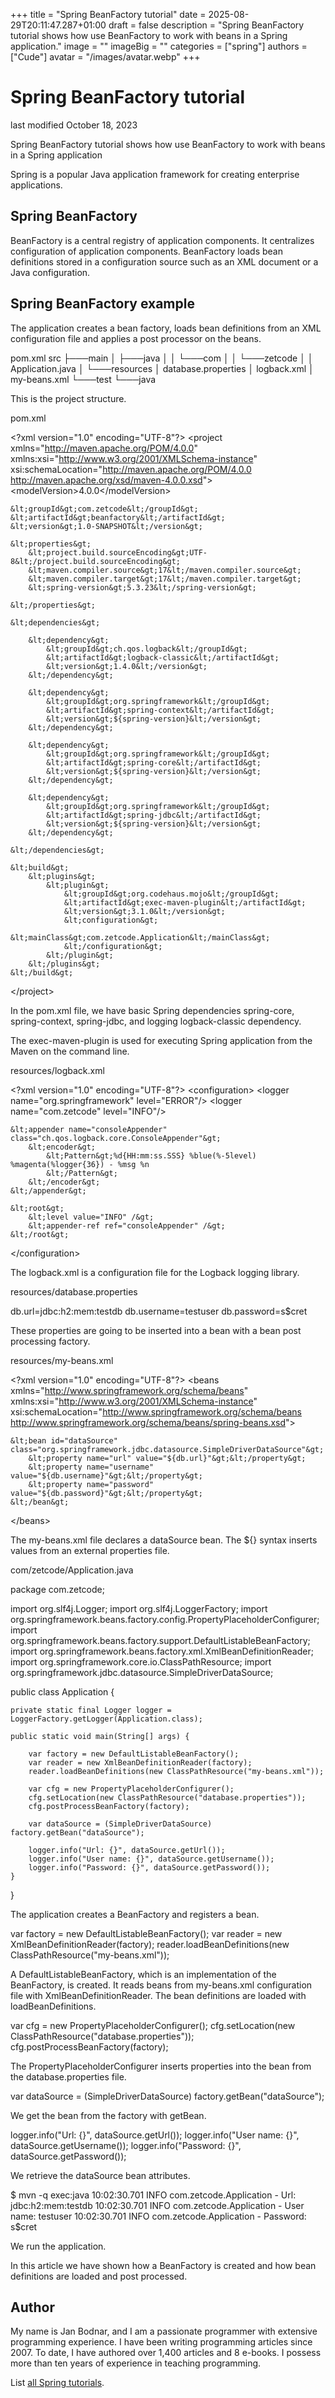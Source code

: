 +++
title = "Spring BeanFactory tutorial"
date = 2025-08-29T20:11:47.287+01:00
draft = false
description = "Spring BeanFactory tutorial shows how use BeanFactory to work with beans in a Spring application."
image = ""
imageBig = ""
categories = ["spring"]
authors = ["Cude"]
avatar = "/images/avatar.webp"
+++

# Spring BeanFactory tutorial

last modified October 18, 2023

Spring BeanFactory tutorial shows how use BeanFactory to work with beans in a Spring application

Spring is a popular Java application framework for creating enterprise
applications. 

## Spring BeanFactory

BeanFactory is a central registry of application components.
It centralizes configuration of application components. BeanFactory loads 
bean definitions stored in a configuration source such as an XML document or
a Java configuration. 

## Spring BeanFactory example

The application creates a bean factory, loads bean definitions from 
an XML configuration file and applies a post processor on the beans.

pom.xml
src
├───main
│   ├───java
│   │   └───com
│   │       └───zetcode
│   │               Application.java
│   └───resources
│           database.properties
│           logback.xml
│           my-beans.xml
└───test
    └───java

This is the project structure.

pom.xml
  

&lt;?xml version="1.0" encoding="UTF-8"?&gt;
&lt;project xmlns="http://maven.apache.org/POM/4.0.0"
            xmlns:xsi="http://www.w3.org/2001/XMLSchema-instance"
            xsi:schemaLocation="http://maven.apache.org/POM/4.0.0
            http://maven.apache.org/xsd/maven-4.0.0.xsd"&gt;
    &lt;modelVersion&gt;4.0.0&lt;/modelVersion&gt;

    &lt;groupId&gt;com.zetcode&lt;/groupId&gt;
    &lt;artifactId&gt;beanfactory&lt;/artifactId&gt;
    &lt;version&gt;1.0-SNAPSHOT&lt;/version&gt;

    &lt;properties&gt;
        &lt;project.build.sourceEncoding&gt;UTF-8&lt;/project.build.sourceEncoding&gt;
        &lt;maven.compiler.source&gt;17&lt;/maven.compiler.source&gt;
        &lt;maven.compiler.target&gt;17&lt;/maven.compiler.target&gt;
        &lt;spring-version&gt;5.3.23&lt;/spring-version&gt;

    &lt;/properties&gt;

    &lt;dependencies&gt;

        &lt;dependency&gt;
            &lt;groupId&gt;ch.qos.logback&lt;/groupId&gt;
            &lt;artifactId&gt;logback-classic&lt;/artifactId&gt;
            &lt;version&gt;1.4.0&lt;/version&gt;
        &lt;/dependency&gt;

        &lt;dependency&gt;
            &lt;groupId&gt;org.springframework&lt;/groupId&gt;
            &lt;artifactId&gt;spring-context&lt;/artifactId&gt;
            &lt;version&gt;${spring-version}&lt;/version&gt;
        &lt;/dependency&gt;

        &lt;dependency&gt;
            &lt;groupId&gt;org.springframework&lt;/groupId&gt;
            &lt;artifactId&gt;spring-core&lt;/artifactId&gt;
            &lt;version&gt;${spring-version}&lt;/version&gt;
        &lt;/dependency&gt;

        &lt;dependency&gt;
            &lt;groupId&gt;org.springframework&lt;/groupId&gt;
            &lt;artifactId&gt;spring-jdbc&lt;/artifactId&gt;
            &lt;version&gt;${spring-version}&lt;/version&gt;
        &lt;/dependency&gt;        
        
    &lt;/dependencies&gt;

    &lt;build&gt;
        &lt;plugins&gt;
            &lt;plugin&gt;
                &lt;groupId&gt;org.codehaus.mojo&lt;/groupId&gt;
                &lt;artifactId&gt;exec-maven-plugin&lt;/artifactId&gt;
                &lt;version&gt;3.1.0&lt;/version&gt;
                &lt;configuration&gt;
                    &lt;mainClass&gt;com.zetcode.Application&lt;/mainClass&gt;
                &lt;/configuration&gt;
            &lt;/plugin&gt;
        &lt;/plugins&gt;
    &lt;/build&gt;

&lt;/project&gt;

In the pom.xml file, we have basic Spring dependencies spring-core, 
spring-context, spring-jdbc, and logging logback-classic dependency.

The exec-maven-plugin is used for executing Spring application from the
Maven on the command line.

resources/logback.xml
  

&lt;?xml version="1.0" encoding="UTF-8"?&gt;
&lt;configuration&gt;
    &lt;logger name="org.springframework" level="ERROR"/&gt;
    &lt;logger name="com.zetcode" level="INFO"/&gt;

    &lt;appender name="consoleAppender" class="ch.qos.logback.core.ConsoleAppender"&gt;
        &lt;encoder&gt;
            &lt;Pattern&gt;%d{HH:mm:ss.SSS} %blue(%-5level) %magenta(%logger{36}) - %msg %n
            &lt;/Pattern&gt;
        &lt;/encoder&gt;
    &lt;/appender&gt;

    &lt;root&gt;
        &lt;level value="INFO" /&gt;
        &lt;appender-ref ref="consoleAppender" /&gt;
    &lt;/root&gt;
&lt;/configuration&gt;

The logback.xml is a configuration file for the Logback logging library.

resources/database.properties
  

db.url=jdbc:h2:mem:testdb
db.username=testuser
db.password=s$cret

These properties are going to be inserted into a bean with a bean post processing
factory.

resources/my-beans.xml
  

&lt;?xml version="1.0" encoding="UTF-8"?&gt;
&lt;beans xmlns="http://www.springframework.org/schema/beans"
        xmlns:xsi="http://www.w3.org/2001/XMLSchema-instance"
        xsi:schemaLocation="http://www.springframework.org/schema/beans
            http://www.springframework.org/schema/beans/spring-beans.xsd"&gt;

    &lt;bean id="dataSource" class="org.springframework.jdbc.datasource.SimpleDriverDataSource"&gt;
        &lt;property name="url" value="${db.url}"&gt;&lt;/property&gt;
        &lt;property name="username" value="${db.username}"&gt;&lt;/property&gt;
        &lt;property name="password" value="${db.password}"&gt;&lt;/property&gt;
    &lt;/bean&gt;

&lt;/beans&gt;

The my-beans.xml file declares a dataSource bean. 
The ${} syntax inserts values from an external properties file.

com/zetcode/Application.java
  

package com.zetcode;

import org.slf4j.Logger;
import org.slf4j.LoggerFactory;
import org.springframework.beans.factory.config.PropertyPlaceholderConfigurer;
import org.springframework.beans.factory.support.DefaultListableBeanFactory;
import org.springframework.beans.factory.xml.XmlBeanDefinitionReader;
import org.springframework.core.io.ClassPathResource;
import org.springframework.jdbc.datasource.SimpleDriverDataSource;

public class Application {

    private static final Logger logger = LoggerFactory.getLogger(Application.class);

    public static void main(String[] args) {

        var factory = new DefaultListableBeanFactory();
        var reader = new XmlBeanDefinitionReader(factory);
        reader.loadBeanDefinitions(new ClassPathResource("my-beans.xml"));

        var cfg = new PropertyPlaceholderConfigurer();
        cfg.setLocation(new ClassPathResource("database.properties"));
        cfg.postProcessBeanFactory(factory);

        var dataSource = (SimpleDriverDataSource) factory.getBean("dataSource");

        logger.info("Url: {}", dataSource.getUrl());
        logger.info("User name: {}", dataSource.getUsername());
        logger.info("Password: {}", dataSource.getPassword());
    }
}

The application creates a BeanFactory and registers a bean.

var factory = new DefaultListableBeanFactory();
var reader = new XmlBeanDefinitionReader(factory);
reader.loadBeanDefinitions(new ClassPathResource("my-beans.xml"));

A DefaultListableBeanFactory, which is an implementation of the BeanFactory,
is created. It reads beans from my-beans.xml configuration file with 
XmlBeanDefinitionReader. The bean definitions are loaded with loadBeanDefinitions.

var cfg = new PropertyPlaceholderConfigurer();
cfg.setLocation(new ClassPathResource("database.properties"));
cfg.postProcessBeanFactory(factory);

The PropertyPlaceholderConfigurer inserts properties into the bean from 
the database.properties file.

var dataSource = (SimpleDriverDataSource) factory.getBean("dataSource");

We get the bean from the factory with getBean.

logger.info("Url: {}", dataSource.getUrl());
logger.info("User name: {}", dataSource.getUsername());
logger.info("Password: {}", dataSource.getPassword());

We retrieve the dataSource bean attributes.

$ mvn -q exec:java
10:02:30.701 INFO  com.zetcode.Application - Url: jdbc:h2:mem:testdb
10:02:30.701 INFO  com.zetcode.Application - User name: testuser
10:02:30.701 INFO  com.zetcode.Application - Password: s$cret

We run the application. 

In this article we have shown how a BeanFactory is created and 
how bean definitions are loaded and post processed.

## Author

My name is Jan Bodnar, and I am a passionate programmer with extensive
programming experience. I have been writing programming articles since 2007.
To date, I have authored over 1,400 articles and 8 e-books. I possess more
than ten years of experience in teaching programming.

List [all Spring tutorials](/all/#spring).